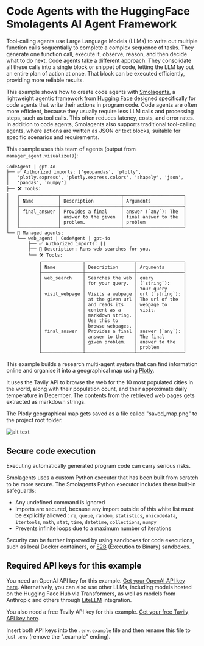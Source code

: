 # Code Agents with the HuggingFace Smolagents AI Agent Framework

Tool-calling agents use Large Language Models (LLMs) to write out multiple function calls sequentially to complete a complex sequence of tasks. They generate one function call, execute it, observe, reason, and then decide what to do next. Code agents take a different approach. They consolidate all these calls into a single block or snippet of code, letting the LLM lay out an entire plan of action at once. That block can be executed efficiently, providing more reliable results.

This example shows how to create code agents with [Smolagents](https://smolagents.org/), a lightweight agentic framework from [Hugging Face](https://huggingface.co/) designed specifically for code agents that write their actions in program code. Code agents are often more efficient, because they usually require less LLM calls and processing steps, such as tool calls. This often reduces latency, costs, and error rates. In addition to code agents, Smolagents also supports traditional tool-calling agents, where actions are written as JSON or text blocks, suitable for specific scenarios and requirements.

This example uses this team of agents (output from `manager_agent.visualize()`):

```
CodeAgent | gpt-4o
├── ✅ Authorized imports: ['geopandas', 'plotly',
│   'plotly.express', 'plotly.express.colors', 'shapely', 'json',
│   'pandas', 'numpy']
├── 🛠️ Tools:
│   ┌──────────────┬──────────────────────┬──────────────────────┐
│   │ Name         │ Description          │ Arguments            │
│   ├──────────────┼──────────────────────┼──────────────────────┤
│   │ final_answer │ Provides a final     │ answer (`any`): The  │
│   │              │ answer to the given  │ final answer to the  │
│   │              │ problem.             │ problem              │
│   └──────────────┴──────────────────────┴──────────────────────┘
└── 🤖 Managed agents:
    └── web_agent | CodeAgent | gpt-4o
        ├── ✅ Authorized imports: []
        ├── 📝 Description: Runs web searches for you.
        └── 🛠️ Tools:
            ┌───────────────┬──────────────────┬─────────────────┐
            │ Name          │ Description      │ Arguments       │
            ├───────────────┼──────────────────┼─────────────────┤
            │ web_search    │ Searches the web │ query           │
            │               │ for your query.  │ (`string`):     │
            │               │                  │ Your query      │
            │ visit_webpage │ Visits a webpage │ url (`string`): │
            │               │ at the given url │ The url of the  │
            │               │ and reads its    │ webpage to      │
            │               │ content as a     │ visit.          │
            │               │ markdown string. │                 │
            │               │ Use this to      │                 │
            │               │ browse webpages. │                 │
            │ final_answer  │ Provides a final │ answer (`any`): │
            │               │ answer to the    │ The final       │
            │               │ given problem.   │ answer to the   │
            │               │                  │ problem         │
            └───────────────┴──────────────────┴─────────────────┘
```

This example builds a research multi-agent system that can find information online and organise it into a geographical map using [Plotly](https://plotly.com/dash/plotly-ai/).

It uses the Tavily API to browse the web for the 10 most populated cities in the world, along with their population count, and their approximate daily temperature in December. The contents from the retrieved web pages gets extracted as markdown strings.

The Plotly geographical map gets saved as a file called "saved_map.png" to the project root folder.

![alt text](https://github.com/user-attachments/assets/9f4512d3-fa39-43a5-94cf-69b568f8cbc7 "Plotly Map")

## Secure code execution

Executing automatically generated program code can carry serious risks.

Smolagents uses a custom Python executor that has been built from scratch to be more secure. The Smolagents Python executor includes these built-in safeguards:

- Any undefined command is ignored
- Imports are secured, because any import outside of this white list must be explicitly allowed : `re`, `queue`, `random`, `statistics`, `unicodedata`, `itertools`, `math`, `stat`, `time`, `datetime`, `collections`, `numpy`
- Prevents infinite loops due to a maximum number of iterations

Security can be further improved by using sandboxes for code executions, such as local Docker containers, or [E2B](https://e2b.dev/) (Execution to Binary) sandboxes.

## Required API keys for this example

You need an OpenAI API key for this example. [Get your OpenAI API key here](https://platform.openai.com/login). Alternatively, you can also use other LLMs, including models hosted on the Hugging Face Hub via Transformers, as well as models from Anthropic and others through [LiteLLM](https://www.litellm.ai/) integration.

You also need a free Tavily API key for this example. [Get your free Tavily API key here](https://app.tavily.com/sign-in).

Insert both API keys into the `.env.example` file and then rename this file to just `.env` (remove the ".example" ending).

